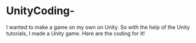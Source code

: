 # UnityCoding-
I wanted to make a game on my own on Unity. So with the help of the Unity tutorials, I made a Unity game. Here are the coding for it!
